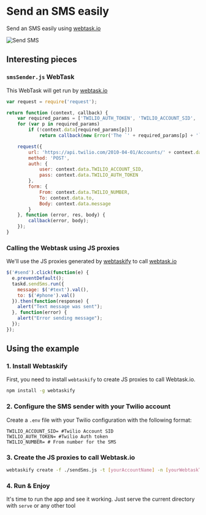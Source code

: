 # Send an SMS easily

Send an SMS easily using [webtask.io](https://webtask.io)

![Send SMS](https://cdn.auth0.com/webtask/smsSend.gif)

## Interesting pieces

### `smsSender.js` WebTask

This WebTask will get run by [webtask.io](https://webtask.io)

````js
var request = require('request');

return function (context, callback) {
    var required_params = ['TWILIO_AUTH_TOKEN', 'TWILIO_ACCOUNT_SID', 'to', 'TWILIO_NUMBER', 'message'];
    for (var p in required_params)
        if (!context.data[required_params[p]])
            return callback(new Error('The `' + required_params[p] + '` parameter must be provided.'));

    request({
        url: 'https://api.twilio.com/2010-04-01/Accounts/' + context.data.TWILIO_ACCOUNT_SID + '/Messages',
        method: 'POST',
        auth: {
            user: context.data.TWILIO_ACCOUNT_SID,
            pass: context.data.TWILIO_AUTH_TOKEN
        },
        form: {
            From: context.data.TWILIO_NUMBER,
            To: context.data.to,
            Body: context.data.message
        }
    }, function (error, res, body) {
        callback(error, body);
    });
}
````

### Calling the Webtask using JS proxies

We'll use the JS proxies generated by [webtaskify](http://github.com/auth0/webtaskify) to call [webtask.io](https://webtask.io)

```js
$('#send').click(function(e) {
  e.preventDefault();
  taskd.sendSms.run({
    message: $('#text').val(),
    to: $('#phone').val()
  }).then(function(response) {
    alert("Text message was sent");
  }, function(error) {
    alert("Error sending message");
  });
});
```


## Using the example

### 1. Install Webtaskify

First, you need to install `webtaskify` to create JS proxies to call Webtask.io.

```bash
npm install -g webtaskify
```

### 2. Configure the SMS sender with your Twilio account

Create a `.env` file with your Twilio configuration with the following format:

```properties
TWILIO_ACCOUNT_SID= #Twilio Account SID
TWILIO_AUTH_TOKEN= #Twilio Auth token
TWILIO_NUMBER= # From number for the SMS
```

### 3. Create the JS proxies to call Webtask.io

```bash
webtaskify create -f ./sendSms.js -t [yourAccountName] -n [yourWebtaskToken]
```

### 4. Run & Enjoy

It's time to run the app and see it working. Just serve the current directory with `serve` or any other tool



